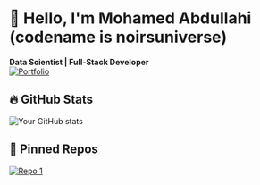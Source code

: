 # 👋 Hello, I'm Mohamed Abdullahi (codename is noirsuniverse)
**Data Scientist | Full-Stack Developer**  
[![Portfolio](https://img.shields.io/badge/-My_Portfolio-black?style=flat)](https://username.github.io)

## 🔥 GitHub Stats
![Your GitHub stats](https://github-readme-stats.vercel.app/api?username=yourusername&show_icons=true&theme=radical)

## 📌 Pinned Repos
[![Repo 1](https://github-readme-stats.vercel.app/api/pin/?username=yourusername&repo=reponame)](https://github.com/yourusername/reponame)
